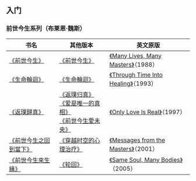 ## 入门

### 前世今生系列（布莱恩·魏斯）

书名|其他版本|英文原版
---|---|---
[《前世今生》](https://book.douban.com/subject/2139687/)|[《前世今生》](https://book.douban.com/subject/3327830/)|[《Many Lives, Many Masters》](https://www.amazon.com/dp/0671657860)（1988）
[《生命輪迴》](https://book.douban.com/subject/2278308/)|[《生命輪迴》](https://book.douban.com/subject/1335301/)|[《Through Time Into Healing》](https://www.amazon.com/dp/0671867865/)（1993）
[《返璞歸真》](https://book.douban.com/subject/27052543/)|[《返璞归真》](https://book.douban.com/subject/3377058/)<br>[《爱是唯一的真相》](https://book.douban.com/subject/26873207/)<br>[《前世今生愛未央》](https://book.douban.com/subject/26940226/)|[《Only Love Is Real》](https://www.amazon.com/dp/0446672653/)（1997）
[《前世今生之回到當下》](https://book.douban.com/subject/1332027/)|[《穿越时空的心理治疗》](https://book.douban.com/subject/5936423/)|[《Messages from the Masters》](https://www.amazon.com/dp/B01BRUX0WQ)（2001）
[《前世今生來生緣》](https://book.douban.com/subject/2088773/)|[《轮回》](https://book.douban.com/subject/6714584/)|[《Same Soul, Many Bodies》](https://www.amazon.com/dp/0743264347)（2005）